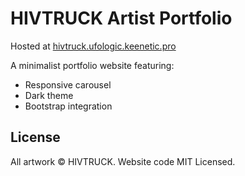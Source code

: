 # HIVTRUCK Artist Portfolio

Hosted at [hivtruck.ufologic.keenetic.pro](https://hivtruck.ufologic.keenetic.pro)

A minimalist portfolio website featuring:
- Responsive carousel
- Dark theme
- Bootstrap integration

## License
All artwork © HIVTRUCK. Website code MIT Licensed.
